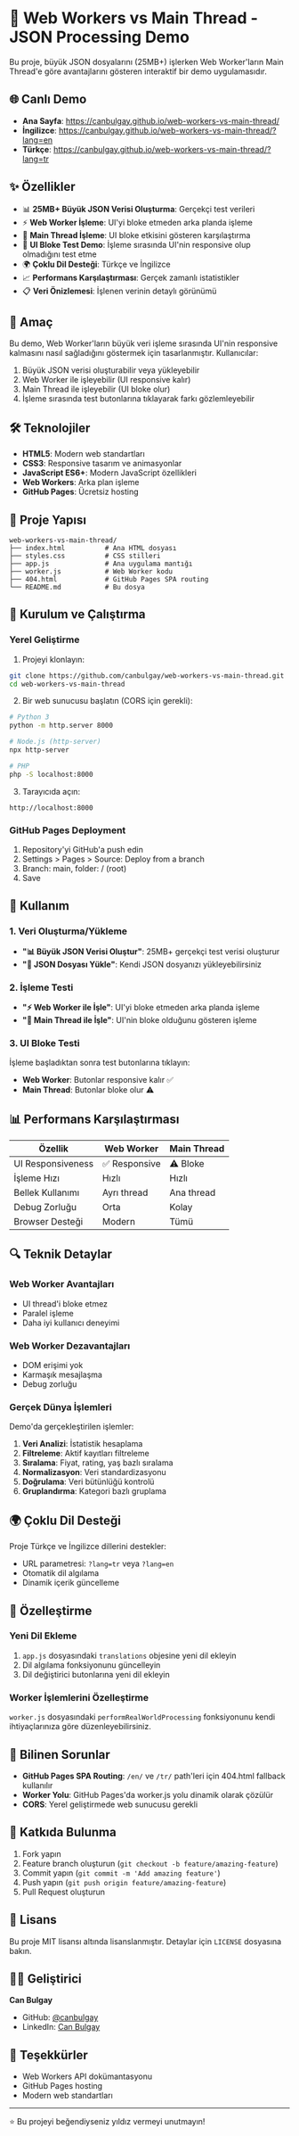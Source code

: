 # 🚀 Web Workers vs Main Thread - JSON Processing Demo

Bu proje, büyük JSON dosyalarını (25MB+) işlerken Web Worker'ların Main Thread'e göre avantajlarını gösteren interaktif bir demo uygulamasıdır.

## 🌐 Canlı Demo

- **Ana Sayfa**: https://canbulgay.github.io/web-workers-vs-main-thread/
- **İngilizce**: https://canbulgay.github.io/web-workers-vs-main-thread/?lang=en
- **Türkçe**: https://canbulgay.github.io/web-workers-vs-main-thread/?lang=tr

## ✨ Özellikler

- 📊 **25MB+ Büyük JSON Verisi Oluşturma**: Gerçekçi test verileri
- ⚡ **Web Worker İşleme**: UI'yi bloke etmeden arka planda işleme
- 🐌 **Main Thread İşleme**: UI bloke etkisini gösteren karşılaştırma
- 🧪 **UI Bloke Test Demo**: İşleme sırasında UI'nin responsive olup olmadığını test etme
- 🌍 **Çoklu Dil Desteği**: Türkçe ve İngilizce
- 📈 **Performans Karşılaştırması**: Gerçek zamanlı istatistikler
- 📋 **Veri Önizlemesi**: İşlenen verinin detaylı görünümü

## 🎯 Amaç

Bu demo, Web Worker'ların büyük veri işleme sırasında UI'nin responsive kalmasını nasıl sağladığını göstermek için tasarlanmıştır. Kullanıcılar:

1. Büyük JSON verisi oluşturabilir veya yükleyebilir
2. Web Worker ile işleyebilir (UI responsive kalır)
3. Main Thread ile işleyebilir (UI bloke olur)
4. İşleme sırasında test butonlarına tıklayarak farkı gözlemleyebilir

## 🛠️ Teknolojiler

- **HTML5**: Modern web standartları
- **CSS3**: Responsive tasarım ve animasyonlar
- **JavaScript ES6+**: Modern JavaScript özellikleri
- **Web Workers**: Arka plan işleme
- **GitHub Pages**: Ücretsiz hosting

## 📁 Proje Yapısı

```
web-workers-vs-main-thread/
├── index.html          # Ana HTML dosyası
├── styles.css          # CSS stilleri
├── app.js              # Ana uygulama mantığı
├── worker.js           # Web Worker kodu
├── 404.html            # GitHub Pages SPA routing
└── README.md           # Bu dosya
```

## 🚀 Kurulum ve Çalıştırma

### Yerel Geliştirme

1. Projeyi klonlayın:

```bash
git clone https://github.com/canbulgay/web-workers-vs-main-thread.git
cd web-workers-vs-main-thread
```

2. Bir web sunucusu başlatın (CORS için gerekli):

```bash
# Python 3
python -m http.server 8000

# Node.js (http-server)
npx http-server

# PHP
php -S localhost:8000
```

3. Tarayıcıda açın:

```
http://localhost:8000
```

### GitHub Pages Deployment

1. Repository'yi GitHub'a push edin
2. Settings > Pages > Source: Deploy from a branch
3. Branch: main, folder: / (root)
4. Save

## 🧪 Kullanım

### 1. Veri Oluşturma/Yükleme

- **"📊 Büyük JSON Verisi Oluştur"**: 25MB+ gerçekçi test verisi oluşturur
- **"📁 JSON Dosyası Yükle"**: Kendi JSON dosyanızı yükleyebilirsiniz

### 2. İşleme Testi

- **"⚡ Web Worker ile İşle"**: UI'yi bloke etmeden arka planda işleme
- **"🐌 Main Thread ile İşle"**: UI'nin bloke olduğunu gösteren işleme

### 3. UI Bloke Testi

İşleme başladıktan sonra test butonlarına tıklayın:

- **Web Worker**: Butonlar responsive kalır ✅
- **Main Thread**: Butonlar bloke olur ⚠️

## 📊 Performans Karşılaştırması

| Özellik           | Web Worker    | Main Thread |
| ----------------- | ------------- | ----------- |
| UI Responsiveness | ✅ Responsive | ⚠️ Bloke    |
| İşleme Hızı       | Hızlı         | Hızlı       |
| Bellek Kullanımı  | Ayrı thread   | Ana thread  |
| Debug Zorluğu     | Orta          | Kolay       |
| Browser Desteği   | Modern        | Tümü        |

## 🔍 Teknik Detaylar

### Web Worker Avantajları

- UI thread'i bloke etmez
- Paralel işleme
- Daha iyi kullanıcı deneyimi

### Web Worker Dezavantajları

- DOM erişimi yok
- Karmaşık mesajlaşma
- Debug zorluğu

### Gerçek Dünya İşlemleri

Demo'da gerçekleştirilen işlemler:

1. **Veri Analizi**: İstatistik hesaplama
2. **Filtreleme**: Aktif kayıtları filtreleme
3. **Sıralama**: Fiyat, rating, yaş bazlı sıralama
4. **Normalizasyon**: Veri standardizasyonu
5. **Doğrulama**: Veri bütünlüğü kontrolü
6. **Gruplandırma**: Kategori bazlı gruplama

## 🌍 Çoklu Dil Desteği

Proje Türkçe ve İngilizce dillerini destekler:

- URL parametresi: `?lang=tr` veya `?lang=en`
- Otomatik dil algılama
- Dinamik içerik güncelleme

## 🔧 Özelleştirme

### Yeni Dil Ekleme

1. `app.js` dosyasındaki `translations` objesine yeni dil ekleyin
2. Dil algılama fonksiyonunu güncelleyin
3. Dil değiştirici butonlarına yeni dil ekleyin

### Worker İşlemlerini Özelleştirme

`worker.js` dosyasındaki `performRealWorldProcessing` fonksiyonunu kendi ihtiyaçlarınıza göre düzenleyebilirsiniz.

## 🐛 Bilinen Sorunlar

- **GitHub Pages SPA Routing**: `/en/` ve `/tr/` path'leri için 404.html fallback kullanılır
- **Worker Yolu**: GitHub Pages'da worker.js yolu dinamik olarak çözülür
- **CORS**: Yerel geliştirmede web sunucusu gerekli

## 🤝 Katkıda Bulunma

1. Fork yapın
2. Feature branch oluşturun (`git checkout -b feature/amazing-feature`)
3. Commit yapın (`git commit -m 'Add amazing feature'`)
4. Push yapın (`git push origin feature/amazing-feature`)
5. Pull Request oluşturun

## 📝 Lisans

Bu proje MIT lisansı altında lisanslanmıştır. Detaylar için `LICENSE` dosyasına bakın.

## 👨‍💻 Geliştirici

**Can Bulgay**

- GitHub: [@canbulgay](https://github.com/canbulgay)
- LinkedIn: [Can Bulgay](https://linkedin.com/in/canbulgay)

## 🙏 Teşekkürler

- Web Workers API dokümantasyonu
- GitHub Pages hosting
- Modern web standartları

---

⭐ Bu projeyi beğendiyseniz yıldız vermeyi unutmayın!
